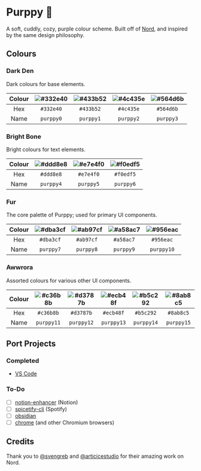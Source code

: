 # Purppy 🐶

A soft, cuddly, cozy, purple colour scheme. Built off of [Nord](https://www.nordtheme.com/), and inspired by the same design philosophy.

## Colours

### Dark Den

Dark colours for base elements.

| Colour | ![#332e40](https://via.placeholder.com/48/332e40/000000?text=+) | ![#433b52](https://via.placeholder.com/48/433b52/000000?text=+) | ![#4c435e](https://via.placeholder.com/48/4c435e/000000?text=+) | ![#564d6b](https://via.placeholder.com/48/564d6b/000000?text=+) |
|:------:|:---------------------------------------------------------------:|:---------------------------------------------------------------:|:---------------------------------------------------------------:|:---------------------------------------------------------------:|
|  Hex   |                            `#332e40`                            |                            `#433b52`                            |                            `#4c435e`                            |                            `#564d6b`                            |
|  Name  |                            `purppy0`                            |                            `purppy1`                            |                            `purppy2`                            |                            `purppy3`                            |

### Bright Bone

Bright colours for text elements.

| Colour | ![#ddd8e8](https://via.placeholder.com/48/ddd8e8/000000?text=+) | ![#e7e4f0](https://via.placeholder.com/48/e7e4f0/000000?text=+) | ![#f0edf5](https://via.placeholder.com/48/f0edf5/000000?text=+) |
|:------:|:---------------------------------------------------------------:|:---------------------------------------------------------------:|:---------------------------------------------------------------:|
|  Hex   |                            `#ddd8e8`                            |                            `#e7e4f0`                            |                            `#f0edf5`                            |
|  Name  |                            `purppy4`                            |                            `purppy5`                            |                            `purppy6`                            |

### Fur

The core palette of Purppy; used for primary UI components.

| Colour | ![#dba3cf](https://via.placeholder.com/48/dba3cf/000000?text=+) | ![#ab97cf](https://via.placeholder.com/48/ab97cf/000000?text=+) | ![#a58ac7](https://via.placeholder.com/48/a58ac7/000000?text=+) | ![#956eac](https://via.placeholder.com/48/956eac/000000?text=+) |
|:------:|:---------------------------------------------------------------:|:---------------------------------------------------------------:|:---------------------------------------------------------------:|:---------------------------------------------------------------:|
|  Hex   |                            `#dba3cf`                            |                            `#ab97cf`                            |                            `#a58ac7`                            |                            `#956eac`                            |
|  Name  |                            `purppy7`                            |                            `purppy8`                            |                            `purppy9`                            |                           `purppy10`                            |

### Awwrora

Assorted colours for various other UI components.

| Colour | ![#c36b8b](https://via.placeholder.com/48/c36b8b/000000?text=+) | ![#d3787b](https://via.placeholder.com/48/d3787b/000000?text=+) | ![#ecb48f](https://via.placeholder.com/48/ecb48f/000000?text=+) | ![#b5c292](https://via.placeholder.com/48/b5c292/000000?text=+) | ![#8ab8c5](https://via.placeholder.com/48/8ab8c5/000000?text=+) |
|:------:|:---------------------------------------------------------------:|:---------------------------------------------------------------:|:---------------------------------------------------------------:|:---------------------------------------------------------------:|:---------------------------------------------------------------:|
|  Hex   |                            `#c36b8b`                            |                            `#d3787b`                            |                            `#ecb48f`                            |                            `#b5c292`                            |                            `#8ab8c5`                            |
|  Name  |                           `purppy11`                            |                           `purppy12`                            |                           `purppy13`                            |                           `purppy14`                            |                           `purppy15`                            | 

## Port Projects

### Completed

- [VS Code](https://marketplace.visualstudio.com/items?itemName=1izardo.purppy-vs-code)

### To-Do

- [ ] [notion-enhancer](https://notion-enhancer.github.io/)&nbsp;(Notion)
- [ ] [spicetify-cli](https://spicetify.app/)&nbsp;(Spotify)
- [ ] [obsidian](https://obsidian.md/)
- [ ] [chrome](https://chrome.google.com/)&nbsp;(and other Chromium browsers)

## Credits

Thank you to [@svengreb](https://github.com/svengreb) and [@articicestudio](https://github.com/arcticicestudio) for their amazing work on Nord.
